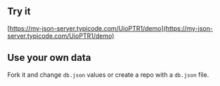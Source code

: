 ## Try it

[https://my-json-server.typicode.com/UioPTR1/demo](https://my-json-server.typicode.com/UioPTR1/demo)

## Use your own data

Fork it and change `db.json` values or create a repo with a `db.json` file.
